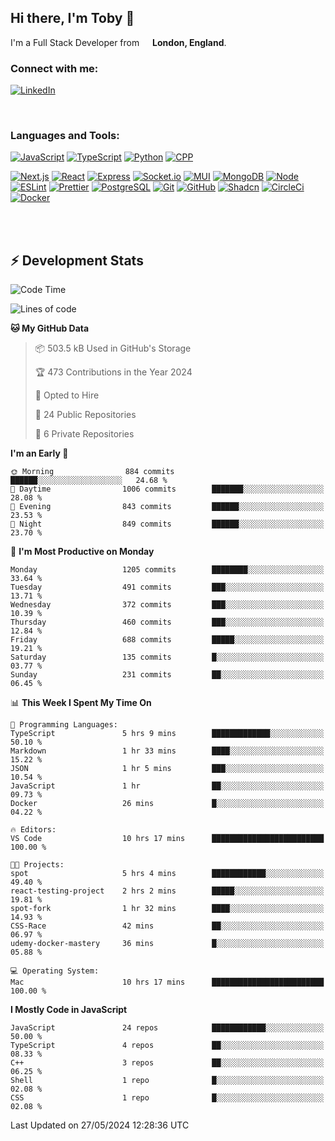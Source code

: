 ## Hi there, I'm Toby 👋

I'm a Full Stack Developer from <img src="https://cdn-icons-png.flaticon.com/512/197/197374.png" width="13" /> **London, England**.

### Connect with me:

[![LinkedIn][linkedin-shield]][linkedin-url]

<br />

### Languages and Tools:

[![JavaScript][JavaScript]][JavaScript-url] [![TypeScript][TypeScript]][TypeScript-url] [![Python][Python]][Python-url] [![CPP][CPP]][CPP-url]

[![Next.js][Next.js]][Next-url] [![React][React.js]][React-url] [![Express][Express.js]][Express-url] [![Socket.io][SocketIo]][SocketIo-url] [![MUI][MUI]][MUI-url] [![MongoDB][MongoDB]][Mongo-url] [![Node][Node.js]][Node-url] [![ESLint][ESLint]][ESLint-url] [![Prettier][Prettier]][Prettier-url] [![PostgreSQL][PostgreSQL]][PostgreSQL-url] [![Git][Git]][Git-url] [![GitHub][GitHub]][GitHub-url] [![Shadcn][Shadcn]][Shadcn-url] [![CircleCi][CircleCi]][CircleCi-url] [![Docker][Docker]][Docker-url]

<br />
<br />

## :zap: Development Stats

<!--START_SECTION:waka-->
![Code Time](http://img.shields.io/badge/Code%20Time-610%20hrs%2010%20mins-blue)

![Lines of code](https://img.shields.io/badge/From%20Hello%20World%20I%27ve%20Written-2.7%20million%20lines%20of%20code-blue)

**🐱 My GitHub Data** 

> 📦 503.5 kB Used in GitHub's Storage 
 > 
> 🏆 473 Contributions in the Year 2024
 > 
> 💼 Opted to Hire
 > 
> 📜 24 Public Repositories 
 > 
> 🔑 6 Private Repositories 
 > 
**I'm an Early 🐤** 

```text
🌞 Morning                884 commits         ██████░░░░░░░░░░░░░░░░░░░   24.68 % 
🌆 Daytime                1006 commits        ███████░░░░░░░░░░░░░░░░░░   28.08 % 
🌃 Evening                843 commits         ██████░░░░░░░░░░░░░░░░░░░   23.53 % 
🌙 Night                  849 commits         ██████░░░░░░░░░░░░░░░░░░░   23.70 % 
```
📅 **I'm Most Productive on Monday** 

```text
Monday                   1205 commits        ████████░░░░░░░░░░░░░░░░░   33.64 % 
Tuesday                  491 commits         ███░░░░░░░░░░░░░░░░░░░░░░   13.71 % 
Wednesday                372 commits         ███░░░░░░░░░░░░░░░░░░░░░░   10.39 % 
Thursday                 460 commits         ███░░░░░░░░░░░░░░░░░░░░░░   12.84 % 
Friday                   688 commits         █████░░░░░░░░░░░░░░░░░░░░   19.21 % 
Saturday                 135 commits         █░░░░░░░░░░░░░░░░░░░░░░░░   03.77 % 
Sunday                   231 commits         ██░░░░░░░░░░░░░░░░░░░░░░░   06.45 % 
```


📊 **This Week I Spent My Time On** 

```text
💬 Programming Languages: 
TypeScript               5 hrs 9 mins        █████████████░░░░░░░░░░░░   50.10 % 
Markdown                 1 hr 33 mins        ████░░░░░░░░░░░░░░░░░░░░░   15.22 % 
JSON                     1 hr 5 mins         ███░░░░░░░░░░░░░░░░░░░░░░   10.54 % 
JavaScript               1 hr                ██░░░░░░░░░░░░░░░░░░░░░░░   09.73 % 
Docker                   26 mins             █░░░░░░░░░░░░░░░░░░░░░░░░   04.22 % 

🔥 Editors: 
VS Code                  10 hrs 17 mins      █████████████████████████   100.00 % 

🐱‍💻 Projects: 
spot                     5 hrs 4 mins        ████████████░░░░░░░░░░░░░   49.40 % 
react-testing-project    2 hrs 2 mins        █████░░░░░░░░░░░░░░░░░░░░   19.81 % 
spot-fork                1 hr 32 mins        ████░░░░░░░░░░░░░░░░░░░░░   14.93 % 
CSS-Race                 42 mins             ██░░░░░░░░░░░░░░░░░░░░░░░   06.97 % 
udemy-docker-mastery     36 mins             █░░░░░░░░░░░░░░░░░░░░░░░░   05.88 % 

💻 Operating System: 
Mac                      10 hrs 17 mins      █████████████████████████   100.00 % 
```

**I Mostly Code in JavaScript** 

```text
JavaScript               24 repos            ████████████░░░░░░░░░░░░░   50.00 % 
TypeScript               4 repos             ██░░░░░░░░░░░░░░░░░░░░░░░   08.33 % 
C++                      3 repos             ██░░░░░░░░░░░░░░░░░░░░░░░   06.25 % 
Shell                    1 repo              █░░░░░░░░░░░░░░░░░░░░░░░░   02.08 % 
CSS                      1 repo              █░░░░░░░░░░░░░░░░░░░░░░░░   02.08 % 
```




 Last Updated on 27/05/2024 12:28:36 UTC
<!--END_SECTION:waka-->


<!-- MARKDOWN LINKS & IMAGES -->
<!-- https://www.markdownguide.org/basic-syntax/#reference-style-links -->

[CPP-url]: https://cplusplus.com/
[CPP]: https://img.shields.io/badge/-C++-blue?style=for-the-badge&logo=cplusplus
[JavaScript-url]: https://developer.mozilla.org/en-US/docs/Web/JavaScript
[JavaScript]: https://shields.io/badge/JavaScript-F7DF1E?logo=JavaScript&logoColor=000&style=for-the-badge
[TypeScript-url]: https://www.typescriptlang.org/
[TypeScript]: https://shields.io/badge/TypeScript-3178C6?logo=TypeScript&logoColor=FFF&style=for-the-badge
[Python-url]: https://www.python.org/
[Python]: https://img.shields.io/badge/python-3670A0?style=for-the-badge&logo=python&logoColor=ffdd54
[linkedin-shield]: https://img.shields.io/badge/LinkedIn-0077B5?style=for-the-badge&logo=linkedin&logoColor=white
[linkedin-url]: https://linkedin.com/in/toby-dixon-smith/
[Next.js]: https://img.shields.io/badge/next.js-000000?style=for-the-badge&logo=nextdotjs&logoColor=white
[Next-url]: https://nextjs.org/
[React.js]: https://img.shields.io/badge/React-20232A?style=for-the-badge&logo=react&logoColor=61DAFB
[React-url]: https://reactjs.org/
[Express.js]: https://img.shields.io/badge/Express.js-404D59?style=for-the-badge&logo=express
[Express-url]: https://expressjs.com/
[Node.js]: https://img.shields.io/badge/Node.js-43853D?style=for-the-badge&logo=node.js&logoColor=white
[Node-url]: https://nodejs.org/
[MongoDB]: https://img.shields.io/badge/MongoDB-4EA94B?style=for-the-badge&logo=mongodb&logoColor=white
[Mongo-url]: https://www.mongodb.com/
[ESLint]: https://img.shields.io/badge/eslint-3A33D1?style=for-the-badge&logo=eslint&logoColor=white
[ESLint-url]: https://eslint.org/
[Prettier]: https://img.shields.io/badge/prettier-1A2C34?style=for-the-badge&logo=prettier&logoColor=F7BA3E
[Prettier-url]: https://prettier.io/
[SocketIo-url]: https://socket.io/
[SocketIo]: https://img.shields.io/badge/Socket.io-010101?style=for-the-badge&logo=socket.io&badgeColor=010101
[MUI-url]: https://mui.com/
[MUI]: https://img.shields.io/badge/MUI-%230081CB.svg?style=for-the-badge&logo=mui&logoColor=white
[PostgreSQL-url]: https://www.postgresql.org/
[PostgreSQL]: https://img.shields.io/badge/postgresql-4169e1?style=for-the-badge&logo=postgresql&logoColor=white
[Git-url]: https://git-scm.com/
[Git]: https://img.shields.io/badge/GIT-E44C30?style=for-the-badge&logo=git&logoColor=white
[GitHub-url]: https://github.com/
[GitHub]: https://img.shields.io/badge/GitHub-100000?style=for-the-badge&logo=github&logoColor=white
[Shadcn-url]: https://ui.shadcn.com/
[Shadcn]: https://img.shields.io/badge/shadcn%2Fui-000?logo=shadcnui&logoColor=fff&style=for-the-badge
[CircleCi-url]: https://ui.shadcn.com/
[CircleCi]: https://img.shields.io/badge/circleci-343434?logo=circleci&logoColor=fff&style=for-the-badge
[Docker-url]: https://ui.shadcn.com/
[Docker]: https://img.shields.io/badge/docker-2496ED?logo=docker&logoColor=fff&style=for-the-badge
